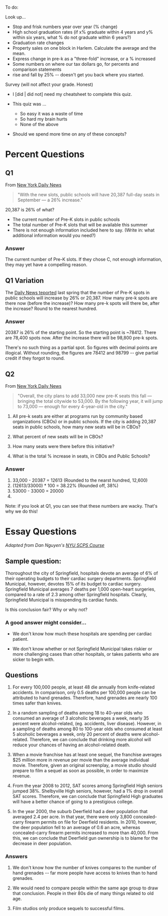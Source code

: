 To do:

Look up...
* Stop and frisk numbers year over year (% change)
* High school graduation rates (if x% graduate within 4 years and y% within six years, what % do not graduate within 6 years?) 
* Graduation rate changes
* Property sales on one block in Harlem. Calculate the average and the mean.
* Express change in pre-k as a "three-fold" increase, or a % increased
* Some numbers on where our tax dollars go, for percents and comparison statements
* rise and fall by 25% -- doesn't get you back where you started. 

Survey (will not affect your grade. Honest)

* I [did | did not] need my cheatsheet to complete this quiz.
* This quiz was ...
  + So easy it was a waste of time
  + So hard my brain hurts
  + None of the above
  
* Should we spend more time on any of these concepts?  


# Percent Questions

## Q1
From [New York Daily News](http://www.nydailynews.com/new-york/education/city-adds-4k-pre-k-seats-april-23-deadline-approaches-article-1.1743797)

> "With the new slots, public schools will have 20,387 full-day seats in September — a 26% increase."


20,387 is 26% of what?
* The current number of Pre-K slots in public schools
* The total number of Pre-K slots that will be available this summer
* There is not enough information included here to say. (Write in: what additional information would you need?)


### Answer
The current number of Pre-K slots. If they chose C, not enough information, they may yet have a compelling reason.

## Q1 Variation

The [Daily News teported](http://www.nydailynews.com/new-york/education/city-adds-4k-pre-k-seats-april-23-deadline-approaches-article-1.1743797) last spring that the number of Pre-K spots in public schools will increase by 26% or 20,387. How many pre-k spots are there now (before the increase)? How many pre-k spots will there be, after the increase? Round to the nearest hundred. 

### Answer

20387 is 26% of the starting point. So the starting point is ~78412. There are 78,400 spots now. After the increase there will be 98,800 pre-k spots.

There's no such thing as a partial spot. So figures with decimal points are illogical. Without rounding, the figures are 78412 and 98799 -- give partial credit if they forgot to round. 


## Q2 

From [New York Daily News](http://www.nydailynews.com/new-york/education/city-adds-4k-pre-k-seats-april-23-deadline-approaches-article-1.1743797)
> "Overall, the city plans to add 33,000 new pre-K seats this fall — bringing the total citywide to 53,000. By the following year, it will jump to 73,000 — enough for every 4-year-old in the city."

1. All pre-k seats are either at programs run by community based organizations (CBOs) or in public schools. If the city is adding 20,387 seats in public schools, how many new seats will be in CBOs? 

2. What percent of new seats will be in CBOs?

3. How many seats were there before this initiative? 

4. What is the total % increase in seats, in CBOs and Public Schools?

### Answer 

1. 33,000 - 20387 = 12613 (Rounded to the nearst hundred, 12,600)
2. (12613/33000) * 100 = 38.22% (Rounded off, 38%)
3. 53000 - 33000 = 20000
4. 

Note: if you look at Q1, you can see that these numbers are wacky. That's why we do this!






# Essay Questions

*Adapted from Dan Nguyen's [NYU SCPS Course](http://www.smalldatajournalism.com/class/fall2013/class-final-2013/)*

## Sample question:

Thoroughout the city of Springfield, hospitals devote an average of 6% of their operating budgets to their cardiac surgery departments. Springfield Municipal, however, devotes 15% of its budget to cardiac surgery. Springfield Municipal averages 7 deaths per 1,000 open-heart surgeries, compared to a rate of 2.3 among other Springfield hospitals. Clearly, Springfield Municipal is misspending its cardiac funds.

Is this conclusion fair? Why or why not? 

### A good answer might consider...

+ We don't know how much these hospitals are spending per cardiac patient.

+ We don't know whether or not Springfield Municipal takes riskier or more challenging cases than other hospitals, or takes patients who are sicker to begin with. 

## Questions

1. For every 100,000 people, at least 48 die annually from knife-related accidents. In comparison, only 0.5 deaths per 100,000 people can be attributed to hand grenades. Therefore, hand grenades are nearly 100 times safer than knives.


2. In a random sampling of deaths among 18 to 40-year olds who consumed an average of 3 alcoholic beverages a week, nearly 35 percent were alcohol-related, (eg. accidents, liver disease). However, in a sampling of deaths among 80 to 100-year olds who consumed at least 5 alcoholic beverages a week, only 20 percent of deaths were alcohol-related. Therefore, we can conclude that drinking more alcohol will reduce your chances of having an alcohol-related death.

3. When a movie franchise has at least one sequel, the franchise averages $25 million more in revenue per movie than the average individual movie. Therefore, given an original screenplay, a movie studio should prepare to film a sequel as soon as possible, in order to maximize revenue.

4. From the year 2008 to 2012, SAT scores among Springfield High seniors jumped 38%. Shelbyville High seniors, however, had a 1% drop in overall SAT scores. Therefore, we can conclude that Springfield High graduates will have a better chance of going to a prestigious college.

5. In the year 2000, the suburb Deerfield had a deer population that averaged 2.4 per acre. In that year, there were only 3,800 concealed-carry firearm permits on file for Deerfield residents. In 2010, however, the deer population fell to an average of 0.6 an acre, whereas concealed-carry firearm permits increased to more than 40,000. From this, we can conclude that Deerfield gun ownership is to blame for the decrease in deer population.


### Answers

1. We don't know how the number of knives compares to the number of hand grenades -- far more people have access to knives than to hand grenades.

2. We would need to compare people within the same age group to draw that conclusion. People in their 80s die of many things related to old age. 

3. Film studios only produce sequels to successful films.
